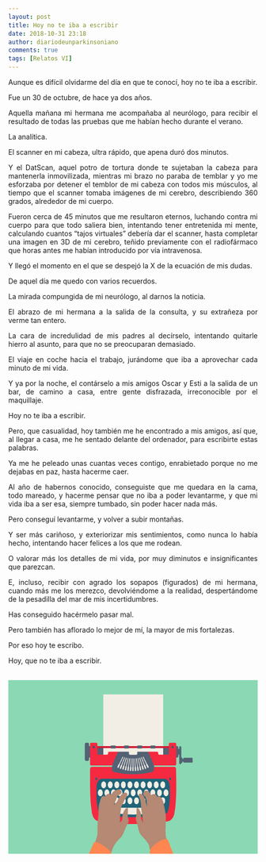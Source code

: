 ```yaml
---
layout: post
title: Hoy no te iba a escribir
date: 2018-10-31 23:18
author: diariodeunparkinsoniano
comments: true
tags: [Relatos VI]
---
```

<p style="text-align:justify;">Aunque es difícil olvidarme del día en que te conocí, hoy no te iba a escribir.</p>
<p style="text-align:justify;">Fue un 30 de octubre, de hace ya dos años.</p>
<p style="text-align:justify;">Aquella mañana mi hermana me acompañaba al neurólogo, para recibir el resultado de todas las pruebas que me habían hecho durante el verano.</p>
<p style="text-align:justify;">La analítica.</p>
<p style="text-align:justify;">El scanner en mi cabeza, ultra rápido, que apena duró dos minutos.</p>
<p style="text-align:justify;">Y el DatScan, aquel potro de tortura donde te sujetaban la cabeza para mantenerla inmovilizada, mientras mi brazo no paraba de temblar y yo me esforzaba por detener el temblor de mi cabeza con todos mis músculos, al tiempo que el scanner tomaba imágenes de mi cerebro, describiendo 360 grados, alrededor de mi cuerpo.</p>
<p style="text-align:justify;">Fueron cerca de 45 minutos que me resultaron eternos, luchando contra mi cuerpo para que todo saliera bien, intentando tener entretenida mi mente, calculando cuantos “tajos virtuales” debería dar el scanner, hasta completar una imagen en 3D de mi cerebro, teñido previamente con el radiofármaco que horas antes me habían introducido por vía intravenosa.</p>
<p style="text-align:justify;">Y llegó el momento en el que se despejó la X de la ecuación de mis dudas.</p>
<p style="text-align:justify;">De aquel día me quedo con varios recuerdos.</p>
<p style="text-align:justify;">La mirada compungida de mi neurólogo, al darnos la noticia.</p>
<p style="text-align:justify;">El abrazo de mi hermana a la salida de la consulta, y su extrañeza por verme tan entero.</p>
<p style="text-align:justify;">La cara de incredulidad de mis padres al decírselo, intentando quitarle hierro al asunto, para que no se preocuparan demasiado.</p>
<p style="text-align:justify;">El viaje en coche hacia el trabajo, jurándome que iba a aprovechar cada minuto de mi vida.</p>
<p style="text-align:justify;">Y ya por la noche, el contárselo a mis amigos Oscar y Esti a la salida de un bar, de camino a casa, entre gente disfrazada, irreconocible por el maquillaje.</p>
<p style="text-align:justify;">Hoy no te iba a escribir.</p>
<p style="text-align:justify;">Pero, que casualidad, hoy también me he encontrado a mis amigos, así que, al llegar a casa, me he sentado delante del ordenador, para escribirte estas palabras.</p>
<p style="text-align:justify;">Ya me he peleado unas cuantas veces contigo, enrabietado porque no me dejabas en paz, hasta hacerme caer.</p>
<p style="text-align:justify;">Al año de habernos conocido, conseguiste que me quedara en la cama, todo mareado, y hacerme pensar que no iba a poder levantarme, y que mi vida iba a ser esa, siempre tumbado, sin poder hacer nada más.</p>
<p style="text-align:justify;">Pero conseguí levantarme, y volver a subir montañas.</p>
<p style="text-align:justify;">Y ser más cariñoso, y exteriorizar mis sentimientos, como nunca lo había hecho, intentando hacer felices a los que me rodean.</p>
<p style="text-align:justify;">O valorar más los detalles de mi vida, por muy diminutos e insignificantes que parezcan.</p>
<p style="text-align:justify;">E, incluso, recibir con agrado los sopapos (figurados) de mi hermana, cuando más me los merezco, devolviéndome a la realidad, despertándome de la pesadilla del mar de mis incertidumbres.</p>
<p style="text-align:justify;">Has conseguido hacérmelo pasar mal.</p>
<p style="text-align:justify;">Pero también has aflorado lo mejor de mí, la mayor de mis fortalezas.</p>
<p style="text-align:justify;">Por eso hoy te escribo.</p>
<p style="text-align:justify;">Hoy, que no te iba a escribir.</p>
&nbsp;

<img class="img-fluid"  clasXs="alignnone size-full wp-image-740" src="/assets/images/2018/10/como-escribir-ensayo-curso-online-gratuito-universia.jpg" alt="como-escribir-ensayo-curso-online-gratuito-universia" width="712" height="350" />
<p style="text-align:justify;"></p>
